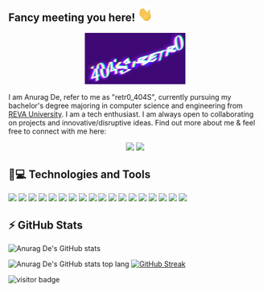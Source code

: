 ## Fancy meeting you here! <img src="https://github.com/404S-retr0/404S-retr0/blob/main/wave.gif" width="30px">
<p align="center">
  <img width="200" src="https://github.com/404S-retr0/404S-retr0/blob/main/MOSHED-2021-11-8-17-29-34.gif">
</p>
I am Anurag De, refer to me as "retr0_404S", currently pursuing my bachelor's degree majoring in computer science and engineering from <a href="https://reva.edu.in/">REVA University</a>.
I am a tech enthusiast. I am always open to collaborating on projects and innovative/disruptive ideas. Find out more about me & feel free to connect with me here:
<p align="center">
<a href= "https://www.linkedin.com/in/anurag-de-404s-retr0/"><img src="https://img.icons8.com/clouds/100/000000/linkedin.png"/></a>
 <a href= "mailto:anuragde415@gmail.com"><img src="https://img.icons8.com/clouds/100/000000/gmail-new.png"/></a>
</p>
 
 ## 🚀💻 Technologies and Tools
 <img src="https://img.shields.io/badge/C%2B%2B-00599C?style=for-the-badge&logo=c%2B%2B&logoColor=white"/> <img src="https://img.shields.io/badge/C-00599C?style=for-the-badge&logo=c&logoColor=white"/> <img src="https://img.shields.io/badge/Java-ED8B00?style=for-the-badge&logo=java&logoColor=white"/> <img src="https://img.shields.io/badge/Python-3776AB?style=for-the-badge&logo=python&logoColor=white"/> <img src="https://img.shields.io/badge/TensorFlow-FF6F00?style=for-the-badge&logo=TensorFlow&logoColor=white"/> <img src="https://img.shields.io/badge/Keras-D00000?style=for-the-badge&logo=Keras&logoColor=white"/> <img src="https://img.shields.io/badge/scikit_learn-F7931E?style=for-the-badge&logo=scikit-learn&logoColor=white"/> <img src="https://img.shields.io/badge/Numpy-777BB4?style=for-the-badge&logo=numpy&logoColor=white"/> <img src="https://img.shields.io/badge/Pandas-2C2D72?style=for-the-badge&logo=pandas&logoColor=white"/> <img src="https://img.shields.io/badge/Flask-000000?style=for-the-badge&logo=flask&logoColor=white"/> <img src="https://img.shields.io/badge/Flutter-02569B?style=for-the-badge&logo=flutter&logoColor=white"/> <img src="https://img.shields.io/badge/Jupyter-F37626.svg?&style=for-the-badge&logo=Jupyter&logoColor=white"/> <img src="https://img.shields.io/badge/conda-342B029.svg?&style=for-the-badge&logo=anaconda&logoColor=white"/> <img src="https://img.shields.io/badge/Colab-F9AB00?style=for-the-badge&logo=googlecolab&color=525252"/> <img src="https://img.shields.io/badge/Eclipse-2C2255?style=for-the-badge&logo=eclipse&logoColor=white"/> <img src="https://img.shields.io/badge/Arduino-00979D?style=for-the-badge&logo=Arduino&logoColor=white"/> <img src="https://img.shields.io/badge/microsoft%20azure-0089D6?style=for-the-badge&logo=microsoft-azure&logoColor=white"/> <img src="https://img.shields.io/badge/MySQL-00000F?style=for-the-badge&logo=mysql&logoColor=white"/>
 
 ## ⚡ GitHub Stats
 
 ![Anurag De's GitHub stats](https://github-readme-stats.vercel.app/api?username=404S-retr0&show_icons=true&theme=tokyonight&hide_border=true)
 
 ![Anurag De's GitHub stats top lang](https://github-readme-stats.vercel.app/api/top-langs/?username=404S-retr0&show_icons=true&theme=tokyonight&hide_border=true)
 [![GitHub Streak](http://github-readme-streak-stats.herokuapp.com?user=404S-retr0&theme=tokyonight&hide_border=true&date_format=M%20j%5B%2C%20Y%5D)](https://git.io/streak-stats)


<img src="https://visitor-badge.laobi.icu/badge?page_id=404S-retr0.404S-retr0" alt="visitor badge"/>
